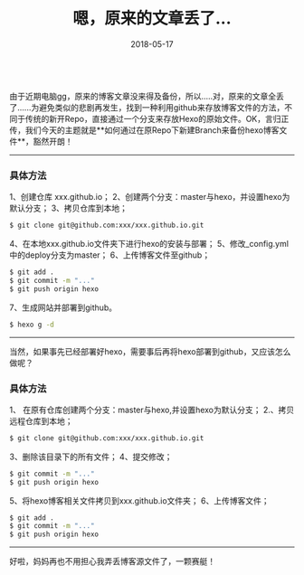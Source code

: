 ﻿---
title: 嗯，原来的文章丢了...
date: 2018-05-17
tag: 噼里啪啦
---

<br>
由于近期电脑gg，原来的博客文章没来得及备份，所以.....对，原来的文章全丢了......为避免类似的悲剧再发生，找到一种利用github来存放博客文件的方法，不同于传统的新开Repo，直接通过一个分支来存放Hexo的原始文件。OK，言归正传，我们今天的主题就是**如何通过在原Repo下新建Branch来备份hexo博客文件**，豁然开朗！
<!-- more -->

---

### 具体方法

1、创建仓库 xxx.github.io；
2、创建两个分支：master与hexo，并设置hexo为默认分支；
3、拷贝仓库到本地；
``` bash
$ git clone git@github.com:xxx/xxx.github.io.git 
```
4、在本地xxx.github.io文件夹下进行hexo的安装与部署；
5、修改_config.yml中的deploy分支为master；
6、上传博客文件至github；
``` bash
$ git add .
$ git commit -m "..."
$ git push origin hexo
```
7、生成网站并部署到github。
``` bash
$ hexo g -d
```

---

当然，如果事先已经部署好hexo，需要事后再将hexo部署到github，又应该怎么做呢？

### 具体方法

1、 在原有仓库创建两个分支：master与hexo,并设置hexo为默认分支；
2.、拷贝远程仓库到本地；
``` bash
$ git clone git@github.com:xxx/xxx.github.io.git 
```
3、删除该目录下的所有文件；
4、提交修改；
``` bash 
$ git commit -m "..." 
$ git push origin hexo 
```
5、将hexo博客相关文件拷贝到xxx.github.io文件夹；
6、上传博客文件；
``` bash 
$ git add . 
$ git commit -m "..." 
$ git push origin hexo 
```

---

好啦，妈妈再也不用担心我弄丢博客源文件了，一颗赛艇！
